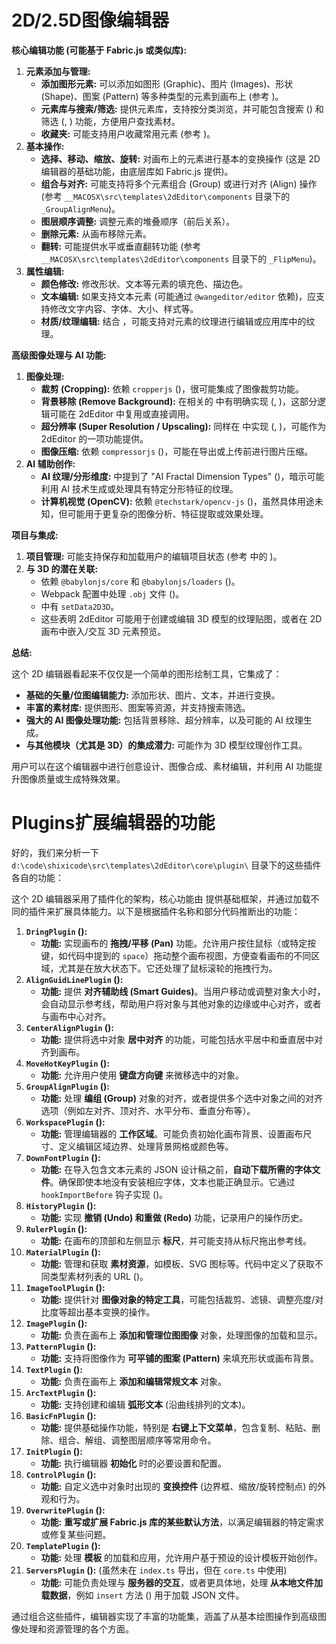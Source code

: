 # 2D/2.5D图像编辑器


**核心编辑功能 (可能基于 Fabric.js 或类似库):**

1.  **元素添加与管理:**
    *   **添加图形元素:** 可以添加如图形 (Graphic)、图片 (Images)、形状 (Shape)、图案 (Pattern) 等多种类型的元素到画布上 (参考 <mcfile name="index.tsx" path="d:\code\shixicode\src\templates\2dEditor\components\ElementMenus\index.tsx"></mcfile>)。
    *   **元素库与搜索/筛选:** 提供元素库，支持按分类浏览，并可能包含搜索 (<mcsymbol name="searchValue" filename="index.tsx" path="d:\code\shixicode\src\templates\2dEditor\components\ElementMenus\index.tsx" startline="42" type="variable"></mcsymbol>) 和筛选 (<mcsymbol name="FilterPopoverState" filename="index.tsx" path="d:\code\shixicode\src\templates\2dEditor\components\ElementMenus\index.tsx" startline="37" type="variable"></mcsymbol>, <mcsymbol name="ConfirmClick" filename="index.tsx" path="d:\code\shixicode\src\templates\2dEditor\components\ElementMenus\index.tsx" startline="108" type="function"></mcsymbol>) 功能，方便用户查找素材。
    *   **收藏夹:** 可能支持用户收藏常用元素 (参考 <mcsymbol name="getStatus" filename="index.tsx" path="d:\code\shixicode\src\templates\2dEditor\components\ElementMenus\index.tsx" startline="150" type="function"></mcsymbol>)。
2.  **基本操作:**
    *   **选择、移动、缩放、旋转:** 对画布上的元素进行基本的变换操作 (这是 2D 编辑器的基础功能，由底层库如 Fabric.js 提供)。
    *   **组合与对齐:** 可能支持将多个元素组合 (Group) 或进行对齐 (Align) 操作 (参考 `__MACOSX\src\templates\2dEditor\components` 目录下的 `_GroupAlignMenu`)。
    *   **图层顺序调整:** 调整元素的堆叠顺序（前后关系）。
    *   **删除元素:** 从画布移除元素。
    *   **翻转:** 可能提供水平或垂直翻转功能 (参考 `__MACOSX\src\templates\2dEditor\components` 目录下的 `_FlipMenu`)。
3.  **属性编辑:**
    *   **颜色修改:** 修改形状、文本等元素的填充色、描边色。
    *   **文本编辑:** 如果支持文本元素 (可能通过 `@wangeditor/editor` 依赖)，应支持修改文字内容、字体、大小、样式等。
    *   **材质/纹理编辑:** 结合 <mcfile name="index.tsx" path="d:\code\shixicode\src\templates\2dEditor\components\TextureEdit\TextureLib\index.tsx"></mcfile>，可能支持对元素的纹理进行编辑或应用库中的纹理。

**高级图像处理与 AI 功能:**

1.  **图像处理:**
    *   **裁剪 (Cropping):** 依赖 `cropperjs` (<mcfile name="package.json" path="d:\code\shixicode\package.json"></mcfile>)，很可能集成了图像裁剪功能。
    *   **背景移除 (Remove Background):** 在相关的 <mcfile name="index.tsx" path="d:\code\shixicode\src\templates\TexturePoster\components\SettingsPage\index.tsx"></mcfile> 中有明确实现 (<mcsymbol name="CreatRemovebgProject" filename="index.tsx" path="d:\code\shixicode\src\templates\TexturePoster\components\SettingsPage\index.tsx" startline="81" type="function"></mcsymbol>, <mcsymbol name="createRemoveBGImage" filename="index.tsx" path="d:\code\shixicode\src\templates\TexturePoster\components\SettingsPage\index.tsx" startline="162" type="function"></mcsymbol>)，这部分逻辑可能在 2dEditor 中复用或直接调用。
    *   **超分辨率 (Super Resolution / Upscaling):** 同样在 <mcfile name="index.tsx" path="d:\code\shixicode\src\templates\TexturePoster\components\SettingsPage\index.tsx"></mcfile> 中实现 (<mcsymbol name="SuperResolutionClick" filename="index.tsx" path="d:\code\shixicode\src\templates\TexturePoster\components\SettingsPage\index.tsx" startline="89" type="function"></mcsymbol>, <mcsymbol name="createUpscalerImage" filename="index.tsx" path="d:\code\shixicode\src\templates\TexturePoster\components\SettingsPage\index.tsx" startline="137" type="function"></mcsymbol>)，可能作为 2dEditor 的一项功能提供。
    *   **图像压缩:** 依赖 `compressorjs` (<mcfile name="package.json" path="d:\code\shixicode\package.json"></mcfile>)，可能在导出或上传前进行图片压缩。
2.  **AI 辅助创作:**
    *   **AI 纹理/分形维度:** <mcfile name="index.tsx" path="d:\code\shixicode\src\templates\2dEditor\components\TextureEdit\TextureLib\index.tsx"></mcfile> 中提到了 "AI Fractal Dimension Types" (<mcsymbol name="getDimensionTypes" filename="index.tsx" path="d:\code\shixicode\src\templates\2dEditor\components\TextureEdit\TextureLib\index.tsx" startline="332" type="function"></mcsymbol>)，暗示可能利用 AI 技术生成或处理具有特定分形特征的纹理。
    *   **计算机视觉 (OpenCV):** 依赖 `@techstark/opencv-js` (<mcfile name="package.json" path="d:\code\shixicode\package.json"></mcfile>)，虽然具体用途未知，但可能用于更复杂的图像分析、特征提取或效果处理。

**项目与集成:**

1.  **项目管理:** 可能支持保存和加载用户的编辑项目状态 (参考 <mcfile name="index.tsx" path="d:\code\shixicode\src\templates\TexturePoster\components\SettingsPage\index.tsx"></mcfile> 中的 <mcsymbol name="UpdateCraftProjectStatus" filename="index.tsx" path="d:\code\shixicode\src\templates\TexturePoster\components\SettingsPage\index.tsx" startline="95" type="function"></mcsymbol>)。
2.  **与 3D 的潜在关联:**
    *   依赖 `@babylonjs/core` 和 `@babylonjs/loaders` (<mcfile name="package.json" path="d:\code\shixicode\package.json"></mcfile>)。
    *   Webpack 配置中处理 `.obj` 文件 (<mcfile name="gatsby-node.ts" path="d:\code\shixicode\gatsby-node.ts"></mcfile>)。
    *   <mcfile name="index.tsx" path="d:\code\shixicode\src\templates\TexturePoster\components\SettingsPage\index.tsx"></mcfile> 中有 `setData2D3D`。
    *   这些表明 2dEditor 可能用于创建或编辑 3D 模型的纹理贴图，或者在 2D 画布中嵌入/交互 3D 元素预览。

**总结:**

这个 2D 编辑器看起来不仅仅是一个简单的图形绘制工具，它集成了：

*   **基础的矢量/位图编辑能力:** 添加形状、图片、文本，并进行变换。
*   **丰富的素材库:** 提供图形、图案等资源，并支持搜索筛选。
*   **强大的 AI 图像处理功能:** 包括背景移除、超分辨率，以及可能的 AI 纹理生成。
*   **与其他模块（尤其是 3D）的集成潜力:** 可能作为 3D 模型纹理创作工具。

用户可以在这个编辑器中进行创意设计、图像合成、素材编辑，并利用 AI 功能提升图像质量或生成特殊效果。

# Plugins扩展编辑器的功能

好的，我们来分析一下 `d:\code\shixicode\src\templates\2dEditor\core\plugin\` 目录下的这些插件各自的功能：

这个 2D 编辑器采用了插件化的架构，核心功能由 <mcfile name="core.ts" path="d:\code\shixicode\src\templates\2dEditor\core\core.ts"></mcfile> 提供基础框架，并通过加载不同的插件来扩展具体能力。以下是根据插件名称和部分代码推断出的功能：

1.  **`DringPlugin` (<mcfile name="DringPlugin.ts" path="d:\code\shixicode\src\templates\2dEditor\core\plugin\DringPlugin.ts"></mcfile>):**
    *   **功能:** 实现画布的 **拖拽/平移 (Pan)** 功能。允许用户按住鼠标（或特定按键，如代码中提到的 `space`）拖动整个画布视图，方便查看画布的不同区域，尤其是在放大状态下。它还处理了鼠标滚轮的拖拽行为。
2.  **`AlignGuidLinePlugin` (<mcfile name="AlignGuidLinePlugin.ts" path="d:\code\shixicode\src\templates\2dEditor\core\plugin\AlignGuidLinePlugin.ts"></mcfile>):**
    *   **功能:** 提供 **对齐辅助线 (Smart Guides)**。当用户移动或调整对象大小时，会自动显示参考线，帮助用户将对象与其他对象的边缘或中心对齐，或者与画布中心对齐。
3.  **`CenterAlignPlugin` (<mcfile name="CenterAlignPlugin.ts" path="d:\code\shixicode\src\templates\2dEditor\core\plugin\CenterAlignPlugin.ts"></mcfile>):**
    *   **功能:** 提供将选中对象 **居中对齐** 的功能，可能包括水平居中和垂直居中对齐到画布。
4.  **`MoveHotKeyPlugin` (<mcfile name="MoveHotKeyPlugin.ts" path="d:\code\shixicode\src\templates\2dEditor\core\plugin\MoveHotKeyPlugin.ts"></mcfile>):**
    *   **功能:** 允许用户使用 **键盘方向键** 来微移选中的对象。
5.  **`GroupAlignPlugin` (<mcfile name="GroupAlignPlugin.ts" path="d:\code\shixicode\src\templates\2dEditor\core\plugin\GroupAlignPlugin.ts"></mcfile>):**
    *   **功能:** 处理 **编组 (Group)** 对象的对齐，或者提供多个选中对象之间的对齐选项（例如左对齐、顶对齐、水平分布、垂直分布等）。
6.  **`WorkspacePlugin` (<mcfile name="WorkspacePlugin.ts" path="d:\code\shixicode\src\templates\2dEditor\core\plugin\WorkspacePlugin.ts"></mcfile>):**
    *   **功能:** 管理编辑器的 **工作区域**。可能负责初始化画布背景、设置画布尺寸、定义编辑区域边界、处理背景网格或颜色等。
7.  **`DownFontPlugin` (<mcfile name="DownFontPlugin.ts" path="d:\code\shixicode\src\templates\2dEditor\core\plugin\DownFontPlugin.ts"></mcfile>):**
    *   **功能:** 在导入包含文本元素的 JSON 设计稿之前，**自动下载所需的字体文件**。确保即使本地没有安装相应字体，文本也能正确显示。它通过 `hookImportBefore` 钩子实现 (<mcsymbol name="hookImportBefore" filename="DownFontPlugin.ts" path="d:\code\shixicode\src\templates\2dEditor\core\plugin\DownFontPlugin.ts" startline="24" type="function"></mcsymbol>)。
8.  **`HistoryPlugin` (<mcfile name="HistoryPlugin.ts" path="d:\code\shixicode\src\templates\2dEditor\core\plugin\HistoryPlugin\index.ts"></mcfile>):**
    *   **功能:** 实现 **撤销 (Undo) 和重做 (Redo)** 功能，记录用户的操作历史。
9.  **`RulerPlugin` (<mcfile name="RulerPlugin.ts" path="d:\code\shixicode\src\templates\2dEditor\core\plugin\RulerPlugin.ts"></mcfile>):**
    *   **功能:** 在画布的顶部和左侧显示 **标尺**，并可能支持从标尺拖出参考线。
10. **`MaterialPlugin` (<mcfile name="MaterialPlugin.ts" path="d:\code\shixicode\src\templates\2dEditor\core\plugin\MaterialPlugin.ts"></mcfile>):**
    *   **功能:** 管理和获取 **素材资源**，如模板、SVG 图标等。代码中定义了获取不同类型素材列表的 URL (<mcsymbol name="apiMapUrl" filename="MaterialPlugin.ts" path="d:\code\shixicode\src\templates\2dEditor\core\plugin\MaterialPlugin.ts" startline="16" type="variable"></mcsymbol>)。
11. **`ImageToolPlugin` (<mcfile name="ImageToolPlugin.ts" path="d:\code\shixicode\src\templates\2dEditor\core\plugin\ImageToolPlugin.ts"></mcfile>):**
    *   **功能:** 提供针对 **图像对象的特定工具**，可能包括裁剪、滤镜、调整亮度/对比度等超出基本变换的操作。
12. **`ImagePlugin` (<mcfile name="ImagePlugin.ts" path="d:\code\shixicode\src\templates\2dEditor\core\plugin\ImagePlugin\index.ts"></mcfile>):**
    *   **功能:** 负责在画布上 **添加和管理位图图像** 对象，处理图像的加载和显示。
13. **`PatternPlugin` (<mcfile name="PatternPlugin.ts" path="d:\code\shixicode\src\templates\2dEditor\core\plugin\PatternPlugin\index.ts"></mcfile>):**
    *   **功能:** 支持将图像作为 **可平铺的图案 (Pattern)** 来填充形状或画布背景。
14. **`TextPlugin` (<mcfile name="TextPlugin.ts" path="d:\code\shixicode\src\templates\2dEditor\core\plugin\TextPlugin\index.ts"></mcfile>):**
    *   **功能:** 负责在画布上 **添加和编辑常规文本** 对象。
15. **`ArcTextPlugin` (<mcfile name="ArcTextPlugin.ts" path="d:\code\shixicode\src\templates\2dEditor\core\plugin\ArcTextPlugin\index.ts"></mcfile>):**
    *   **功能:** 支持创建和编辑 **弧形文本** (沿曲线排列的文本)。
16. **`BasicFnPlugin` (<mcfile name="BasicFnPlugin.ts" path="d:\code\shixicode\src\templates\2dEditor\core\plugin\BasicFnPlugin.ts"></mcfile>):**
    *   **功能:** 提供基础操作功能，特别是 **右键上下文菜单**，包含复制、粘贴、删除、组合、解组、调整图层顺序等常用命令。
17. **`InitPlugin` (<mcfile name="InitPlugin.ts" path="d:\code\shixicode\src\templates\2dEditor\core\plugin\InitPlugin\index.ts"></mcfile>):**
    *   **功能:** 执行编辑器 **初始化** 时的必要设置和配置。
18. **`ControlPlugin` (<mcfile name="ControlPlugin.ts" path="d:\code\shixicode\src\templates\2dEditor\core\plugin\ControlPlugin\index.ts"></mcfile>):**
    *   **功能:** 自定义选中对象时出现的 **变换控件** (边界框、缩放/旋转控制点) 的外观和行为。
19. **`OverwritePlugin` (<mcfile name="OverwritePlugin.ts" path="d:\code\shixicode\src\templates\2dEditor\core\plugin\OverwritePlugin\index.ts"></mcfile>):**
    *   **功能:** **重写或扩展 Fabric.js 库的某些默认方法**，以满足编辑器的特定需求或修复某些问题。
20. **`TemplatePlugin` (<mcfile name="TemplatePlugin.ts" path="d:\code\shixicode\src\templates\2dEditor\core\plugin\TemplatePlugin\index.ts"></mcfile>):**
    *   **功能:** 处理 **模板** 的加载和应用，允许用户基于预设的设计模板开始创作。
21. **`ServersPlugin` (<mcfile name="ServersPlugin.ts" path="d:\code\shixicode\src\templates\2dEditor\core\ServersPlugin.ts"></mcfile>):** (虽然未在 `index.ts` 导出，但在 `core.ts` 中使用)
    *   **功能:** 可能负责处理与 **服务器的交互**，或者更具体地，处理 **从本地文件加载数据**，例如 `insert` 方法 (<mcsymbol name="insert" filename="ServersPlugin.ts" path="d:\code\shixicode\src\templates\2dEditor\core\ServersPlugin.ts" startline="115" type="function"></mcsymbol>) 用于加载 JSON 文件。

通过组合这些插件，编辑器实现了丰富的功能集，涵盖了从基本绘图操作到高级图像处理和资源管理的各个方面。

